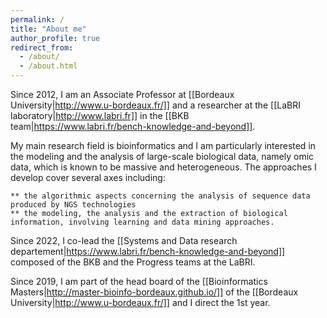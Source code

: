 ```yaml
---
permalink: /
title: "About me"
author_profile: true
redirect_from: 
  - /about/
  - /about.html
---
```


Since 2012, I am an Associate Professor at [[Bordeaux University|http://www.u-bordeaux.fr/]] and a researcher at the [[LaBRI laboratory|http://www.labri.fr]] in the [[BKB team|https://www.labri.fr/bench-knowledge-and-beyond]]. 

My main research field is bioinformatics and I am particularly interested in the modeling and the analysis of large-scale biological data, namely omic data, which is known to be massive and heterogeneous. The approaches I develop cover several axes including:

	** the algorithmic aspects concerning the analysis of sequence data produced by NGS technologies
	** the modeling, the analysis and the extraction of biological information, involving learning and data mining approaches.

Since 2022, I co-lead the [[Systems and Data research departement|https://www.labri.fr/bench-knowledge-and-beyond]] composed of the BKB and the Progress teams at the LaBRI.

Since 2019, I am part of the head board of the [[Bioinformatics Masters|http://master-bioinfo-bordeaux.github.io/]] of the [[Bordeaux University|http://www.u-bordeaux.fr/]] and I direct the 1st year.

